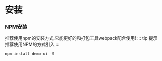 # 安装

### NPM安装
推荐使用npm的安装方式,它能更好的和打包工具webpack配合使用!
::: tip 提示
推荐使用NPM的方式引入
:::
```javascript
npm install demo-ui -S
```


